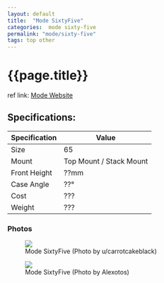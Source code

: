 ```yaml
---
layout: default
title:  "Mode SixtyFive"
categories:  mode sixty-five
permalink: "mode/sixty-five"
tags: top other
---
```

# {{page.title}}

ref link: [Mode Website](https://modedesigns.com/pages/sixtyfive-guide)


## Specifications:

| Specification | Value |
|---|---|
| Size | 65 |
| Mount | Top Mount / Stack Mount |
| Front Height | ??mm |
| Case Angle | ??° |
| Cost | ??? |
| Weight | ??? |

### Photos

<figure>
  <img src="{{ 'assets/images/mode/sixtyfive/sixtyfive.png' | relative_url }}">
  <figcaption>Mode SixtyFive (Photo by u/carrotcakeblack)</figcaption>
</figure>

<figure>
  <img src="{{ 'assets/images/mode/sixtyfive/sixtyfive.1.png' | relative_url }}">
  <figcaption>Mode SixtyFive (Photo by Alexotos)</figcaption>
</figure>
